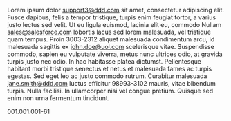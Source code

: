 Lorem ipsum dolor support3@ddd.com sit amet, consectetur adipiscing elit. Fusce dapibus, felis a tempor tristique, turpis enim feugiat tortor, a varius justo lectus sed velit. Ut eu ligula euismod, lacinia elit eu, commodo Nullam sales@salesforce.com lobortis lacus sed lorem malesuada, vel tristique quam tempus. Proin 3003-2312 aliquet malesuada condimentum arcu, id malesuada sagittis ex john.doe@uol.com scelerisque vitae. Suspendisse commodo, sapien eu vulputate viverra, metus nunc ultrices odio, at gravida turpis justo nec odio. In hac habitasse platea dictumst. Pellentesque habitant morbi tristique senectus et netus et malesuada fames ac turpis egestas. Sed eget leo ac justo commodo rutrum. Curabitur malesuada jane.smith@ddd.com luctus efficitur 98993-3102 mauris, vitae bibendum turpis. Nulla facilisi. In ullamcorper nisi vel congue pretium. Quisque sed enim non urna fermentum tincidunt.

001.001.001-61